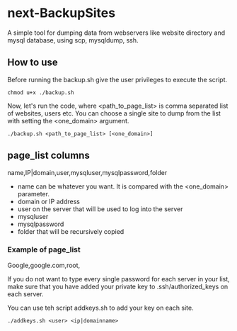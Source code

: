 # next-BackupSites

A simple tool for dumping data from webservers like website directory and mysql database, using scp, mysqldump, ssh.

## How to use

Before running the backup.sh give the user privileges to execute the script.

```
chmod u+x ./backup.sh
```

Now, let's run the code, where <path_to_page_list> is comma separated list of websites, users etc.
You can choose a single site to dump from the list with setting the <one_domain> argument.

```
./backup.sh <path_to_page_list> [<one_domain>]
```

## page_list columns
name,IP|domain,user,mysqluser,mysqlpassword,folder

- name can be whatever you want. It is compared with the <one_domain> parameter.
- domain or IP address
- user on the server that will be used to log into the server
- mysqluser
- mysqlpassword
- folder that will be recursively copied
### Example of page_list
Google,google.com,root,

If you do not want to type every single password for each server in your list, make sure that you have added your private key to .ssh/authorized_keys on each server.

You can use teh script addkeys.sh to add your key on each site.
```
./addkeys.sh <user> <ip|domainname>
```
